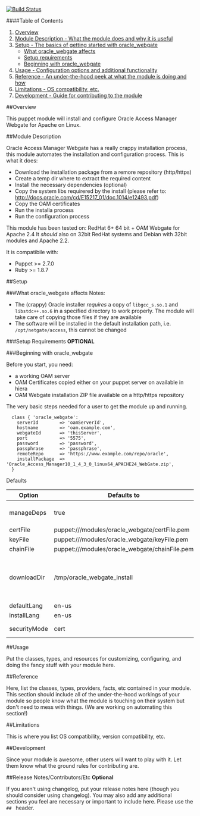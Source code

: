 [![Build Status](https://travis-ci.org/elibus/puppet-oracle_webgate.svg)](https://travis-ci.org/elibus/puppet-oracle_webgate)

####Table of Contents

1. [Overview](#overview)
2. [Module Description - What the module does and why it is useful](#module-description)
3. [Setup - The basics of getting started with oracle_webgate](#setup)
    * [What oracle_webgate affects](#what-oracle_webgate-affects)
    * [Setup requirements](#setup-requirements)
    * [Beginning with oracle_webgate](#beginning-with-oracle_webgate)
4. [Usage - Configuration options and additional functionality](#usage)
5. [Reference - An under-the-hood peek at what the module is doing and how](#reference)
5. [Limitations - OS compatibility, etc.](#limitations)
6. [Development - Guide for contributing to the module](#development)

##Overview

This puppet module will install and configure Oracle Access Manager Webgate for Apache on Linux.

##Module Description

Oracle Access Manager Webgate has a really crappy installation process, this module automates the installation and configuration process.
This is what it does:
 - Download the installation package from a remore repository (http/https)
 - Create a temp dir where to extract the required content
 - Install the necessary dependencies (optional)
 - Copy the system libs requirered by the install (please refer to: http://docs.oracle.com/cd/E15217_01/doc.1014/e12493.pdf)
 - Copy the OAM certificates
 - Run the installa process
 - Run the configuration process

This module has been tested on: RedHat 6+ 64 bit + OAM Webgate for Apache 2.4
It *should* also on 32bit RedHat systems and Debian with 32bit modules and Apache 2.2.

It is compatibile with:
 - Puppet >= 2.7.0
 - Ruby >= 1.8.7


##Setup

###What oracle_webgate affects
Notes:
 - The (crappy) Oracle installer *requires* a copy of `libgcc_s.so.1` and `libstdc++.so.6` in a specified directory to work properly. The module will take care of copying those files if they are available
 - The software will be installed in the default installation path, i.e. `/opt/netgate/access`, this cannot be changed

###Setup Requirements **OPTIONAL**

 
###Beginning with oracle_webgate

Before you start, you need:
 - a working OAM server
 - OAM Certificates copied either on your puppet server on available in hiera
 - OAM Webgate installation ZIP file available on a http/https repository

The very basic steps needed for a user to get the module up and running. 

      class { 'oracle_webgate':
        serverId        => 'oamServerId',
        hostname        => 'oam.example.com',
        webgateId       => 'thisServer',
        port            => '5575',
        password        => 'password',
        passphrase      => 'passphrase',
        remoteRepo      => 'https://www.example.com/repo/oracle',
        installPackage  => 'Oracle_Access_Manager10_1_4_3_0_linux64_APACHE24_WebGate.zip',
      }

Defaults

| Option      | Defaults to                                     | Description                                               |
|-------------|-------------------------------------------------|-----------------------------------------------------------|
|manageDeps   | true                                            | Should I install libstc++.i686?                           |
|certFile     | puppet:///modules/oracle_webgate/certFile.pem   | Certificate file                                          |
|keyFile      | puppet:///modules/oracle_webgate/keyFile.pem    | Key file                                                  |
|chainFile    | puppet:///modules/oracle_webgate/chainFile.pem  | Chain file                                                |
|downloadDir  | /tmp/oracle_webgate_install                     | Temp dir where to download and unzip installation files   |
|defaultLang  | en-us                                           |                                                           |
|installLang  | en-us                                           |                                                           |
|securityMode | cert                                            | See Oracle docs                                           |

##Usage

Put the classes, types, and resources for customizing, configuring, and doing the fancy stuff with your module here. 

##Reference

Here, list the classes, types, providers, facts, etc contained in your module. This section should include all of the under-the-hood workings of your module so people know what the module is touching on their system but don't need to mess with things. (We are working on automating this section!)

##Limitations

This is where you list OS compatibility, version compatibility, etc.

##Development

Since your module is awesome, other users will want to play with it. Let them know what the ground rules for contributing are.

##Release Notes/Contributors/Etc **Optional**

If you aren't using changelog, put your release notes here (though you should consider using changelog). You may also add any additional sections you feel are necessary or important to include here. Please use the `## ` header. 

